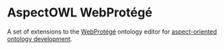 # AspectOWL WebProtégé

A set of extensions to the [WebProtégé](https://github.com/protegeproject/webprotege) ontology editor for [aspect-oriented ontology development](http://sce.corporate-smart-content.de/aspect-oriented-ontology-modelling).

